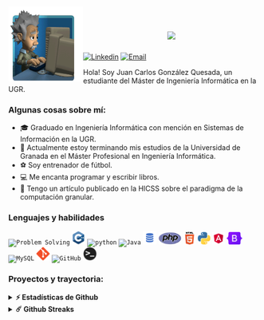 <img align="left" width="150" height="150" alt="Juan Carlos GonQu" src="https://raw.githubusercontent.com/jcgq/jcgq/main/informatico.gif"/>
<h1 align="center">
  <a href="https://git.io/typing-svg">
    <img src="https://readme-typing-svg.herokuapp.com?color=1DF734&multiline=true&lines=Hola%2C+bienvenid%40+a+mi+GitHub.+">
  </a>
</h1>


[![Linkedin](https://img.shields.io/badge/-LinkedIn-blue?style=flat&logo=Linkedin&logoColor=white)](https://www.linkedin.com/in/juancarlosgonqu/) 
[![Email](https://img.shields.io/badge/Gmail-D14836?style=for-the-badge&logo=gmail&logoColor=white)](juancarlosgq@correo.ugr.es)


Hola! Soy Juan Carlos González Quesada, un estudiante del Máster de Ingeniería Informática en la UGR.


### Algunas cosas sobre mí:

* 🎓 Graduado en Ingeniería Informática con mención en Sistemas de Información en la UGR.
* 🔬 Actualmente estoy terminando mis estudios de la Universidad de Granada en el Máster Profesional en Ingeniería Informática.
* ⚽ Soy entrenador de fútbol.
* 💻 Me encanta programar y escribir libros.
* 📃 Tengo un artículo publicado en la HICSS sobre el paradigma de la computación granular.


### Lenguajes y habilidades

<code><img title="Problem Solving" height="25" src="https://github.com/zumrudu-anka/zumrudu-anka/blob/master/images/problemSolving.png"></code>
<code><img title="C++" height="27" src="https://raw.githubusercontent.com/github/explore/80688e429a7d4ef2fca1e82350fe8e3517d3494d/topics/cpp/cpp.png" alt="cpp"></code>
<code><img title="CSS" height="27" src="https://raw.githubusercontent.com/github/explore/80688e429a7d4ef2fca1e82350fe8e3517d3494d/topics/python/css.png" alt="python"></code>
<code><img title="Java" height="25" src="https://github.com/zumrudu-anka/zumrudu-anka/blob/master/images/java-original.svg"></code>
<code><img title="SQL" height="27" src="https://raw.githubusercontent.com/github/explore/80688e429a7d4ef2fca1e82350fe8e3517d3494d/topics/sql/sql.png" alt="sql"></code>
<code><img title="PHP" height="25" src="https://github.com/jcgq/jcgq/blob/main/php.svg"></code>
<code><img title="HTML" height="25" src="https://github.com/jcgq/jcgq/blob/main/html.png"></code>
<code><img title="Python" height="25" src="https://github.com/jcgq/jcgq/blob/main/python.png"></code>
<code><img title="Angular" height="25" src="https://github.com/jcgq/jcgq/blob/main/angular.png"></code>
<code><img title="BootStrap" height="25" src="https://github.com/jcgq/jcgq/blob/main/boot.png"></code>
<code><img title="MySQL" height="25" src="https://github.com/zumrudu-anka/zumrudu-anka/blob/master/images/mysql.svg"></code>
<code><img title="Git" height="27" src="https://raw.githubusercontent.com/devicons/devicon/master/icons/git/git-original.svg" alt="git"></code>
<code><img title="GitHub" height="25" src="https://github.com/zumrudu-anka/zumrudu-anka/blob/master/images/github.svg"></code>
<code><img title="Terminal" height="27" src="https://raw.githubusercontent.com/github/explore/80688e429a7d4ef2fca1e82350fe8e3517d3494d/topics/terminal/terminal.png" alt="terminal"></code>

### Proyectos y trayectoria:


<details>	
  <summary><b>⚡ Estadísticas de Github</b></summary>

  <br />
  <img height="180em" src="https://github-readme-stats.vercel.app/api?username=jcgq&theme=react&show_icons=true&hide_border=true&&count_private=true&include_all_commits=true" />
  <img height="180em" src="https://github-readme-stats.vercel.app/api/top-langs/?username=jcgq&theme=react&exclude_repo=KNN-Image-Classification&show_icons=true&hide_border=true&layout=compact&langs_count=8"/>
</details>


<details>	
  <summary><b>☄️ Github Streaks </b></summary>

  <br />
  <img height="180em" src="https://github-readme-streak-stats.herokuapp.com/?user=jcgq&theme=react&hide_border=true" />
</details>

#

<div align="center">


</div>
